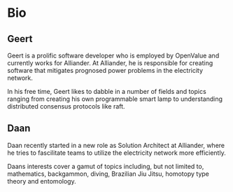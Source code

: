 
# Bio

## Geert
Geert is a prolific software developer who is employed by OpenValue and
currently works for Alliander. At Alliander, he is responsible for creating
software that mitigates prognosed power problems in the electricity network.

In his free time, Geert likes to dabble in a number of fields and topics ranging
from creating his own programmable smart lamp to understanding distributed
consensus protocols like raft.

## Daan
Daan recently started in a new role as Solution Architect at Alliander, where
he tries to fascilitate teams to utilize the electricity network more
efficiently.

Daans interests cover a gamut of topics including, but not limited to,
mathematics, backgammon, diving, Brazilian Jiu Jitsu, homotopy type theory and
entomology. 


